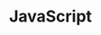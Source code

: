 ---
title: "JavaScript"
description: "這裡是我寫Javascript的地方"
slug: "javascript"
image: "hutomo-abrianto-l2jk-uxb1BY-unsplash.jpg"
style:
    background: "#2a9d8f"
    color: "#fff"
---